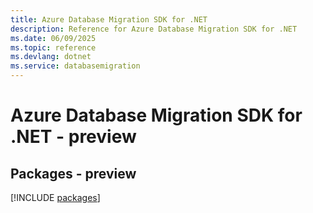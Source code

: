 ```yaml
---
title: Azure Database Migration SDK for .NET
description: Reference for Azure Database Migration SDK for .NET
ms.date: 06/09/2025
ms.topic: reference
ms.devlang: dotnet
ms.service: databasemigration
---
```

# Azure Database Migration SDK for .NET - preview
## Packages - preview
[!INCLUDE [packages](database-migration-index.md)]